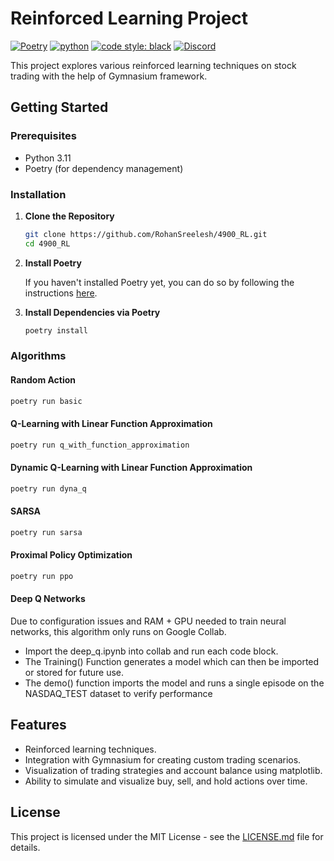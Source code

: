 # Reinforced Learning Project

[![Poetry](https://img.shields.io/endpoint?url=https://python-poetry.org/badge/v0.json)](https://python-poetry.org/)
[![python](https://img.shields.io/badge/python-3.11-3776AB?logo=python)](https://www.python.org/downloads/release/python-3110/)
[![code style: black](https://img.shields.io/badge/code%20style-black-000000.svg)](https://github.com/psf/black)
[![Discord](https://img.shields.io/badge/discord-5865F2?logo=discord&logoColor=white)](https://discord.gg/KY7HGvfw)

This project explores various reinforced learning techniques on stock trading with the help of Gymnasium framework.

## Getting Started

### Prerequisites

- Python 3.11
- Poetry (for dependency management)

### Installation

1. **Clone the Repository**

   ```bash
   git clone https://github.com/RohanSreelesh/4900_RL.git
   cd 4900_RL
   ```

2. **Install Poetry**

   If you haven't installed Poetry yet, you can do so by following the instructions [here](https://python-poetry.org/docs/#installation).

3. **Install Dependencies via Poetry**

   ```bash
   poetry install
   ```

### Algorithms

#### Random Action

```bash
poetry run basic
```

#### Q-Learning with Linear Function Approximation

```bash
poetry run q_with_function_approximation
```

#### Dynamic Q-Learning with Linear Function Approximation

```bash
poetry run dyna_q
```

#### SARSA

```bash
poetry run sarsa
```

#### Proximal Policy Optimization

```bash
poetry run ppo
```

#### Deep Q Networks
Due to configuration issues and RAM + GPU needed to train neural networks, this algorithm only runs on Google Collab.
 - Import the deep_q.ipynb into collab and run each code block.
 - The Training() Function generates a model which can then be imported or stored for future use.
 - The demo() function imports the model and runs a single episode on the NASDAQ_TEST dataset to verify performance

## Features

- Reinforced learning techniques.
- Integration with Gymnasium for creating custom trading scenarios.
- Visualization of trading strategies and account balance using matplotlib.
- Ability to simulate and visualize buy, sell, and hold actions over time.

## License

This project is licensed under the MIT License - see the [LICENSE.md](LICENSE.md) file for details.
